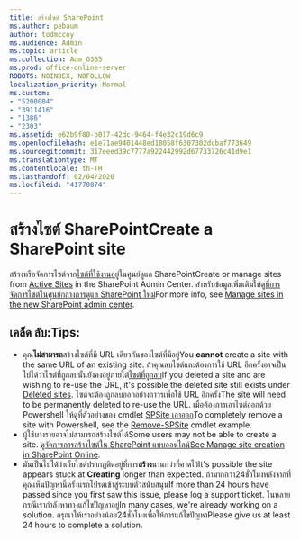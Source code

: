 ```yaml
---
title: สร้างไซต์ SharePoint
ms.author: pebaum
author: todmccoy
ms.audience: Admin
ms.topic: article
ms.collection: Adm_O365
ms.prod: office-online-server
ROBOTS: NOINDEX, NOFOLLOW
localization_priority: Normal
ms.custom:
- "5200004"
- "3911416"
- "1386"
- "2303"
ms.assetid: e62b9f80-b017-42dc-9464-f4e32c19d6c9
ms.openlocfilehash: e1e71ae9401448ed18058f6307302dcbaf773649
ms.sourcegitcommit: 317eeed39c7777a922442992d67733726c41d9e1
ms.translationtype: MT
ms.contentlocale: th-TH
ms.lasthandoff: 02/04/2020
ms.locfileid: "41770874"
---
```

# <a name="create-a-sharepoint-site"></a><span data-ttu-id="71f02-102">สร้างไซต์ SharePoint</span><span class="sxs-lookup"><span data-stu-id="71f02-102">Create a SharePoint site</span></span>

<span data-ttu-id="71f02-103">สร้างหรือจัดการไซต์จาก[ไซต์ที่ใช้งานอยู่](https://admin.microsoft.com/sharepoint?page=sitemanagement&modern=true)ในศูนย์ดูแล SharePoint</span><span class="sxs-lookup"><span data-stu-id="71f02-103">Create or manage sites from [Active Sites](https://admin.microsoft.com/sharepoint?page=sitemanagement&modern=true) in the SharePoint Admin Center.</span></span> <span data-ttu-id="71f02-104">สำหรับข้อมูลเพิ่มเติมให้ดู[ที่การจัดการไซต์ในศูนย์กลางการดูแล SharePoint ใหม่](https://docs.microsoft.com/sharepoint/manage-site-creation)</span><span class="sxs-lookup"><span data-stu-id="71f02-104">For more info, see [Manage sites in the new SharePoint admin center](https://docs.microsoft.com/sharepoint/manage-site-creation).</span></span> 

## <a name="tips"></a><span data-ttu-id="71f02-105">เคล็ด ลับ:</span><span class="sxs-lookup"><span data-stu-id="71f02-105">Tips:</span></span>

- <span data-ttu-id="71f02-106">คุณ**ไม่สามารถ**สร้างไซต์ที่มี URL เดียวกันของไซต์ที่มีอยู่</span><span class="sxs-lookup"><span data-stu-id="71f02-106">You **cannot** create a site with the same URL of an existing site.</span></span> <span data-ttu-id="71f02-107">ถ้าคุณลบไซต์และต้องการใช้ URL อีกครั้งอาจเป็นไปได้ว่าไซต์ที่ถูกลบนั้นยังคงอยู่ภายใต้[ไซต์ที่ถูกลบ](https://admin.microsoft.com/sharepoint?page=recyclebin&modern=true)</span><span class="sxs-lookup"><span data-stu-id="71f02-107">If you deleted a site and are wishing to re-use the URL, it's possible the deleted site still exists under [Deleted sites](https://admin.microsoft.com/sharepoint?page=recyclebin&modern=true).</span></span> <span data-ttu-id="71f02-108">ไซต์จะต้องถูกลบออกอย่างถาวรเพื่อใช้ URL อีกครั้ง</span><span class="sxs-lookup"><span data-stu-id="71f02-108">The site will need to be permanently deleted to re-use the URL.</span></span> <span data-ttu-id="71f02-109">เมื่อต้องการเอาไซต์ออกด้วย Powershell ให้ดูที่ตัวอย่างของ cmdlet [SPSite เอาออก](https://docs.microsoft.com/sharepoint/manage-sites-in-new-admin-center#delete-a-site)</span><span class="sxs-lookup"><span data-stu-id="71f02-109">To completely remove a site with Powershell, see the [Remove-SPSite](https://docs.microsoft.com/sharepoint/manage-sites-in-new-admin-center#delete-a-site) cmdlet example.</span></span>
- <span data-ttu-id="71f02-110">ผู้ใช้บางรายอาจไม่สามารถสร้างไซต์ได้</span><span class="sxs-lookup"><span data-stu-id="71f02-110">Some users may not be able to create a site.</span></span> <span data-ttu-id="71f02-111">[ดูจัดการการสร้างไซต์ใน SharePoint แบบออนไลน์](https://docs.microsoft.com/sharepoint/manage-site-creation)</span><span class="sxs-lookup"><span data-stu-id="71f02-111">[See Manage site creation in SharePoint Online](https://docs.microsoft.com/sharepoint/manage-site-creation).</span></span>
- <span data-ttu-id="71f02-112">มันเป็นไปได้ว่าเว็บไซต์ปรากฏติดอยู่ที่การ**สร้าง**นานกว่าที่คาดไว้</span><span class="sxs-lookup"><span data-stu-id="71f02-112">It's possible the site appears stuck at **Creating** longer than expected.</span></span> <span data-ttu-id="71f02-113">ถ้ามากกว่า24ชั่วโมงหลังจากที่คุณเห็นปัญหานี้ครั้งแรกโปรดเข้าสู่ระบบตั๋วสนับสนุน</span><span class="sxs-lookup"><span data-stu-id="71f02-113">If more than 24 hours have passed since you first saw this issue, please log a support ticket.</span></span> <span data-ttu-id="71f02-114">ในหลายกรณีเรากำลังหาทางแก้ไขปัญหาอยู่</span><span class="sxs-lookup"><span data-stu-id="71f02-114">In many cases, we're already working on a solution.</span></span> <span data-ttu-id="71f02-115">กรุณาให้เราอย่างน้อย24ชั่วโมงเพื่อให้การแก้ไขปัญหา</span><span class="sxs-lookup"><span data-stu-id="71f02-115">Please give us at least 24 hours to complete a solution.</span></span>
